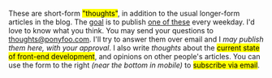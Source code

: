 These are short-form <mark>"thoughts"</mark>, in addition to the usual longer-form articles in the blog. The [goal][1] is to publish [one of these][2] every weekday. I'd love to know what you think. You may send your questions to [thoughts@ponyfoo.com][3]. I'll try to answer them over email and I _may publish them here, with your approval_. I also write _thoughts_ about the <mark>current state of front-end development</mark>, and opinions on other people's articles. You can use the form to the right _(near the bottom in mobile)_ to <mark>subscribe via email</mark>.

[1]: /articles/food-for-thought-begins
[2]: /articles/tagged/food-for-thought
[3]: mailto:thoughts@ponyfoo.com
